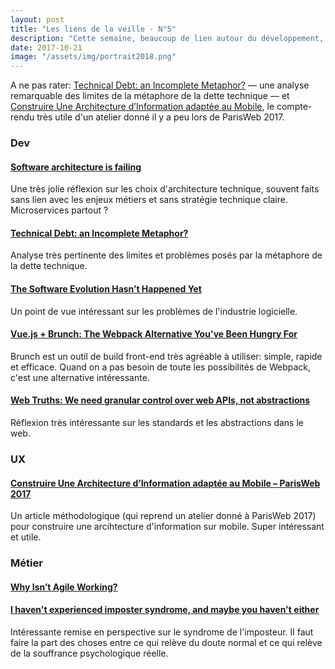 ```yaml
---
layout: post
title: "Les liens de la veille - N°5"
description: "Cette semaine, beaucoup de lien autour du développement, de l'architecture, des pratiques Agile."
date: 2017-10-21
image: "/assets/img/portrait2018.png"
---
```


A ne pas rater: [Technical Debt: an Incomplete Metaphor?](https://redmonk.com/rstephens/2017/08/08/technical-debt/) — une analyse remarquable des limites de la métaphore de la dette technique — et [Construire Une Architecture d’Information adaptée au Mobile](https://blog.stephaniewalter.fr/architecture-information-optimisation-mobile/), le compte-rendu très utile d'un atelier donné il y a peu lors de ParisWeb 2017.

### Dev

#### [Software architecture is failing](https://www.alexhudson.com/2017/10/14/software-architecture-failing/)

Une très jolie réflexion sur les choix d'architecture technique, souvent faits sans lien avec les enjeux métiers et sans stratégie technique claire. Microservices partout ?

#### [Technical Debt: an Incomplete Metaphor?](https://redmonk.com/rstephens/2017/08/08/technical-debt/)

Analyse très pertinente des limites et problèmes posés par la métaphore de la dette technique. 

#### [The Software Evolution Hasn’t Happened Yet](http://www.ouarzy.com/2017/10/14/the-software-evolution-hasnt-happened-yet/)

Un point de vue intéressant sur les problèmes de l'industrie logicielle.


#### [Vue.js + Brunch: The Webpack Alternative You've Been Hungry For](https://vuejsdevelopers.com/2017/08/20/vue-js-brunch/)

Brunch est un outil de build front-end très agréable à utiliser: simple, rapide et efficace. Quand on a pas besoin de toute les possibilités de Webpack, c'est une alternative intéressante.

#### [Web Truths: We need granular control over web APIs, not abstractions](https://christianheilmann.com/2017/10/16/web-truths-we-need-granular-control-over-web-apis-not-abstractions/)

Réflexion très intéressante sur les standards et les abstractions dans le web. 

### UX

#### [Construire Une Architecture d’Information adaptée au Mobile – ParisWeb 2017](https://blog.stephaniewalter.fr/architecture-information-optimisation-mobile/)

Un article méthodologique (qui reprend un atelier donné à ParisWeb 2017) pour construire une arcihtecture d'information sur mobile. Super intéressant et utile.

### Métier

#### [Why Isn’t Agile Working?](https://hackernoon.com/why-isnt-agile-working-d7127af1c552)

#### [I haven't experienced imposter syndrome, and maybe you haven't either](https://rachsmith.com/2017/i-dont-have-imposter-syndrome)

Intéressante remise en perspective sur le syndrome de l'imposteur. Il faut faire la part des choses entre ce qui relève du doute normal et ce qui relève de la souffrance psychologique réelle.
